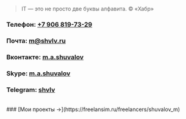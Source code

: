 > IT — это не просто две буквы алфавита. © «Хабр»

### Телефон: [+7 906 819-73-29](https://shvlv.ru)

### Почта: <m@shvlv.ru>

### Вконтакте: [m.a.shuvalov](http://vk.com/m.a.shuvalov)

### Skype: [m.a.shuvalov](https://shvlv.ru)

### Telegram: [shvlv](https://shvlv.ru)
<br>
### [Мои проекты →](https://freelansim.ru/freelancers/shuvalov_m)
